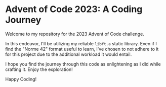 # Advent of Code 2023: A Coding Journey

Welcome to my repository for the 2023 Advent of Code challenge. 

In this endeavor, I'll be utilizing my reliable `libft.a` static library. Even if I find the "Norme 42" format useful to learn, I've chosen to not adhere to it for this project due to the additional workload it would entail.

I hope you find the journey through this code as enlightening as I did while crafting it. Enjoy the exploration!

Happy Coding!